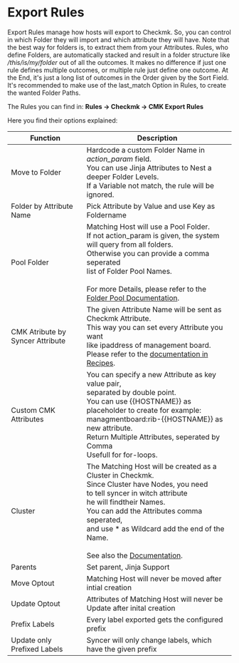 # Export Rules
Export Rules manage how hosts will export to Checkmk. So, you can control in which Folder they will import and which attribute they will have. Note that the best way for folders is, to extract them from your Attributes.  Rules, who define Folders, are automatically stacked and result in a folder structure like _/this/is/my/folder_ out of all the outcomes.  It makes no difference if just one rule defines multiple outcomes, or multiple rule just define one outcome. At the End, it's just a long list of outcomes in the Order given by the Sort Field. It's recommended to make use of the last_match Option in Rules, to create the wanted Folder Paths. 

The Rules you can find in:
**Rules → Checkmk → CMK Export Rules**

Here you find their options explained:


 |Function     |  Description  |
 | --- | --- |
 |  Move to Folder   |   Hardcode a custom Folder Name in _action_param_ field. <br> You can use Jinja Attributes to Nest a deeper Folder Levels.<br> If a Variable not match, the rule will be ignored.  |
 | Folder by Attribute Name | Pick Attribute by Value and use Key as Foldername |
 | Pool Folder | Matching Host will use a Pool Folder. <br>If not action_param is given, the system will query from all folders.<br>Otherwise you can provide a comma seperated <br>list of Folder Pool Names.<br><br>For more Details, please refer to the [Folder Pool Documentation](folder_pools.md).
 | CMK Atribute by Syncer Attribute | The given Attribute Name will be sent as Checkmk Attribute.<br>This way you can set every Attribute you want<br>like ipaddress of management board.<br>Please refer to the [documentation in Recipes](cmk_attributes.md). |
 | Custom CMK Attributes | You can specify a new Attribute as key value pair,<br>separated by double point. <br>You can use {{HOSTNAME}} as placeholder to create for example:<br>managmentboard:rib-{{HOSTNAME}} as new attribute. <br> Return Multiple Attributes, seperated by Comma<br> Usefull for for-loops.|
 | Cluster | The Matching Host will be created as a Cluster in Checkmk.<br>Since Cluster have Nodes, you need<br>to tell syncer in witch attribute <br>he will findtheir Names. <br>You can add the Attributes comma seperated, <br>and use * as Wildcard add the end of the Name. <br><br>See also the [Documentation](create_cluster.md).|
 | Parents | Set parent, Jinja Support |
 | Move Optout | Matching Host will never be moved after intial creation |
 | Update Optout | Attributes of Matching Host will never be <br> Update after inital creation |
 | Prefix Labels | Every label exported gets the configured prefix |
 | Update only Prefixed Labels | Syncer will only change labels, which have the given prefix |



